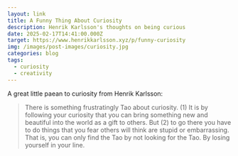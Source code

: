 ```yaml
---
layout: link
title: A Funny Thing About Curiosity
description: Henrik Karlsson's thoughts on being curious
date: 2025-02-17T14:41:00.000Z
target: https://www.henrikkarlsson.xyz/p/funny-curiosity
img: /images/post-images/curiosity.jpg
categories: blog
tags:
  - curiosity
  - creativity
---
```


A great little paean to curiosity from Henrik Karlsson:

> There is something frustratingly Tao about curiosity. (1) It is by following your curiosity that you can bring something new and beautiful into the world as a gift to others. But (2) to go there you have to do things that you fear others will think are stupid or embarrassing. That is, you can only find the Tao by not looking for the Tao. By losing yourself in your line.
